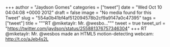 
+++
author = "Jaydson Gomes"
categories = ["tweet"]
date = "Wed Oct 10 04:04:08 +0000 2012"
draft = false
image = "No media found for this Tweet"
slug = "554a0b41bf4af512094578b2cf9a9147a0c47395"
tags = ["tweet"]
title = """RT @miketaylr: Mr. @wesbo..."""
tweet = true
tweet_url = "https://twitter.com/jaydson/status/255881376757346304"
+++
RT @miketaylr: Mr. @wesbos made an HTML5 motion-detecting webcam: http://t.co/aJeb4s2L
